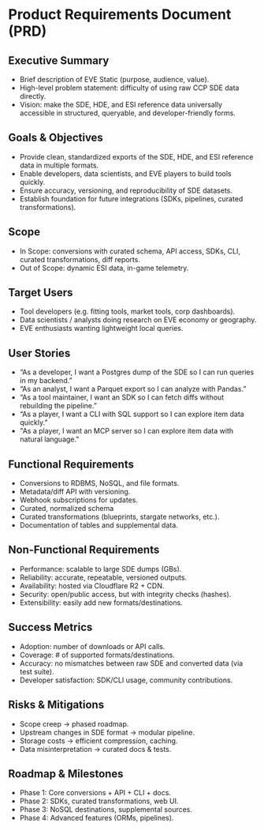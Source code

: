 # Product Requirements Document (PRD)

## Executive Summary

- Brief description of EVE Static (purpose, audience, value).
- High-level problem statement: difficulty of using raw CCP SDE data directly.
- Vision: make the SDE, HDE, and ESI reference data universally accessible in structured, queryable, and developer-friendly forms.

## Goals & Objectives

- Provide clean, standardized exports of the SDE, HDE, and ESI reference data in multiple formats.
- Enable developers, data scientists, and EVE players to build tools quickly.
- Ensure accuracy, versioning, and reproducibility of SDE datasets.
- Establish foundation for future integrations (SDKs, pipelines, curated transformations).

## Scope

- In Scope: conversions with curated schema, API access, SDKs, CLI, curated transformations, diff reports.
- Out of Scope: dynamic ESI data, in-game telemetry.

## Target Users

- Tool developers (e.g. fitting tools, market tools, corp dashboards).
- Data scientists / analysts doing research on EVE economy or geography.
- EVE enthusiasts wanting lightweight local queries.

## User Stories

- “As a developer, I want a Postgres dump of the SDE so I can run queries in my backend.”
- “As an analyst, I want a Parquet export so I can analyze with Pandas.”
- “As a tool maintainer, I want an SDK so I can fetch diffs without rebuilding the pipeline.”
- “As a player, I want a CLI with SQL support so I can explore item data quickly.”
- "As a player, I want an MCP server so I can explore item data with natural language."

## Functional Requirements

- Conversions to RDBMS, NoSQL, and file formats.
- Metadata/diff API with versioning.
- Webhook subscriptions for updates.
- Curated, normalized schema
- Curated transformations (blueprints, stargate networks, etc.).
- Documentation of tables and supplemental data.

## Non-Functional Requirements

- Performance: scalable to large SDE dumps (GBs).
- Reliability: accurate, repeatable, versioned outputs.
- Availability: hosted via Cloudflare R2 + CDN.
- Security: open/public access, but with integrity checks (hashes).
- Extensibility: easily add new formats/destinations.

## Success Metrics

- Adoption: number of downloads or API calls.
- Coverage: # of supported formats/destinations.
- Accuracy: no mismatches between raw SDE and converted data (via test suite).
- Developer satisfaction: SDK/CLI usage, community contributions.

## Risks & Mitigations

- Scope creep → phased roadmap.
- Upstream changes in SDE format → modular pipeline.
- Storage costs → efficient compression, caching.
- Data misinterpretation → curated docs & tests.

## Roadmap & Milestones

- Phase 1: Core conversions + API + CLI + docs.
- Phase 2: SDKs, curated transformations, web UI.
- Phase 3: NoSQL destinations, supplemental sources.
- Phase 4: Advanced features (ORMs, pipelines).
